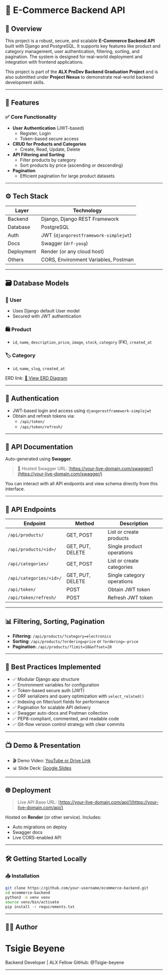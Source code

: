 # 🛒 E-Commerce Backend API

## 📌 Overview

This project is a robust, secure, and scalable **E-Commerce Backend API** built with Django and PostgreSQL. It supports key features like product and category management, user authentication, filtering, sorting, and pagination. The system is designed for real-world deployment and integration with frontend applications.

This project is part of the **ALX ProDev Backend Graduation Project** and is also submitted under **Project Nexus** to demonstrate real-world backend development skills.

---

## 🚀 Features

### ✅ Core Functionality

- **User Authentication** (JWT-based)
  - Register, Login
  - Token-based secure access
- **CRUD for Products and Categories**
  - Create, Read, Update, Delete
- **API Filtering and Sorting**
  - Filter products by category
  - Sort products by price (ascending or descending)
- **Pagination**
  - Efficient pagination for large product datasets

---

## ⚙️ Tech Stack

| Layer       | Technology             |
|-------------|------------------------|
| Backend     | Django, Django REST Framework |
| Database    | PostgreSQL             |
| Auth        | JWT (`djangorestframework-simplejwt`) |
| Docs        | Swagger (`drf-yasg`)   |
| Deployment  | Render (or any cloud host) |
| Others      | CORS, Environment Variables, Postman |

---

## 🗃️ Database Models

### 🧍 User
- Uses Django default User model
- Secured with JWT authentication

### 🛍️ Product
- `id`, `name`, `description`, `price`, `image`, `stock`, `category` (FK), `created_at`

### 🏷️ Category
- `id`, `name`, `slug`, `created_at`

ERD link: [📄 View ERD Diagram](https://your-erd-link.com)

---

## 🔐 Authentication

- JWT-based login and access using `djangorestframework-simplejwt`
- Obtain and refresh tokens via:
  - `/api/token/`
  - `/api/token/refresh/`

---

## 📘 API Documentation

Auto-generated using **Swagger**.

> 📍 Hosted Swagger URL: [https://your-live-domain.com/swagger/](https://your-live-domain.com/swagger/)

You can interact with all API endpoints and view schema directly from this interface.

---

## 📂 API Endpoints

| Endpoint | Method | Description |
|----------|--------|-------------|
| `/api/products/` | GET, POST | List or create products |
| `/api/products/<id>/` | GET, PUT, DELETE | Single product operations |
| `/api/categories/` | GET, POST | List or create categories |
| `/api/categories/<id>/` | GET, PUT, DELETE | Single category operations |
| `/api/token/` | POST | Obtain JWT token |
| `/api/token/refresh/` | POST | Refresh JWT token |

---

## 📊 Filtering, Sorting, Pagination

- **Filtering**: `/api/products/?category=electronics`
- **Sorting**: `/api/products/?ordering=price` or `?ordering=-price`
- **Pagination**: `/api/products/?limit=10&offset=20`

---

## 🧠 Best Practices Implemented

- ✅ Modular Django app structure
- ✅ Environment variables for configuration
- ✅ Token-based secure auth (JWT)
- ✅ DRF serializers and query optimization with `select_related()`
- ✅ Indexing on filter/sort fields for performance
- ✅ Pagination for scalable API delivery
- ✅ Swagger auto-docs and Postman collection
- ✅ PEP8-compliant, commented, and readable code
- ✅ Git-flow version control strategy with clear commits

---

## 📺 Demo & Presentation

- 🎬 Demo Video: [YouTube or Drive Link](https://your-demo-video-link.com)
- 📊 Slide Deck: [Google Slides](https://your-slide-deck-link.com)

---

## 🌐 Deployment

> Live API Base URL: [https://your-live-domain.com/api/](https://your-live-domain.com/api/)

Hosted on **Render** (or other service). Includes:
- Auto migrations on deploy
- Swagger docs
- Live CORS-enabled API

---

## 🛠️ Getting Started Locally

### 📥 Installation

```bash
git clone https://github.com/your-username/ecommerce-backend.git
cd ecommerce-backend
python3 -m venv venv
source venv/bin/activate
pip install -r requirements.txt
```
---
## 👨‍💻 Author
# Tsigie Beyene

Backend Developer | ALX Fellow
GitHub: @Tsigie-beyene

---
